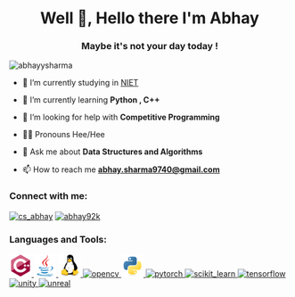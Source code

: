 <h1 align="center">Well 👋, Hello there I'm Abhay</h1>
<h3 align="center">Maybe it's not your day today !</h3>

<p align="left"> <img src="https://komarev.com/ghpvc/?username=abhayysharma&label=Profile%20views&color=0e75b6&style=flat" alt="abhayysharma" /> </p>

- 🔭 I’m currently studying in [NIET](https://www.niet.co.in/)

- 🌱 I’m currently learning **Python , C++**

- 🤝 I’m looking for help with **Competitive Programming**

- 👨‍💻 Pronouns Hee/Hee

- 💬 Ask me about **Data Structures and Algorithms**

- 📫 How to reach me **abhay.sharma9740@gmail.com**

<h3 align="left">Connect with me:</h3>
<p align="left">
<a href="https://instagram.com/cs_abhay" target="blank"><img align="center" src="https://raw.githubusercontent.com/rahuldkjain/github-profile-readme-generator/master/src/images/icons/Social/instagram.svg" alt="cs_abhay" height="30" width="40" /></a>
<a href="https://www.codechef.com/users/abhay92k" target="blank"><img align="center" src="https://cdn.jsdelivr.net/npm/simple-icons@3.1.0/icons/codechef.svg" alt="abhay92k" height="30" width="40" /></a>
</p>

<h3 align="left">Languages and Tools:</h3>
<p align="left"> <a href="https://www.w3schools.com/cpp/" target="_blank"> <img src="https://raw.githubusercontent.com/devicons/devicon/master/icons/cplusplus/cplusplus-original.svg" alt="cplusplus" width="40" height="40"/> </a> <a href="https://www.java.com" target="_blank"> <img src="https://raw.githubusercontent.com/devicons/devicon/master/icons/java/java-original.svg" alt="java" width="40" height="40"/> </a> <a href="https://www.linux.org/" target="_blank"> <img src="https://raw.githubusercontent.com/devicons/devicon/master/icons/linux/linux-original.svg" alt="linux" width="40" height="40"/> </a> <a href="https://opencv.org/" target="_blank"> <img src="https://www.vectorlogo.zone/logos/opencv/opencv-icon.svg" alt="opencv" width="40" height="40"/> </a> <a href="https://www.python.org" target="_blank"> <img src="https://raw.githubusercontent.com/devicons/devicon/master/icons/python/python-original.svg" alt="python" width="40" height="40"/> </a> <a href="https://pytorch.org/" target="_blank"> <img src="https://www.vectorlogo.zone/logos/pytorch/pytorch-icon.svg" alt="pytorch" width="40" height="40"/> </a> <a href="https://scikit-learn.org/" target="_blank"> <img src="https://upload.wikimedia.org/wikipedia/commons/0/05/Scikit_learn_logo_small.svg" alt="scikit_learn" width="40" height="40"/> </a> <a href="https://www.tensorflow.org" target="_blank"> <img src="https://www.vectorlogo.zone/logos/tensorflow/tensorflow-icon.svg" alt="tensorflow" width="40" height="40"/> </a> <a href="https://unity.com/" target="_blank"> <img src="https://www.vectorlogo.zone/logos/unity3d/unity3d-icon.svg" alt="unity" width="40" height="40"/> </a> <a href="https://unrealengine.com/" target="_blank"> <img src="https://raw.githubusercontent.com/kenangundogan/fontisto/036b7eca71aab1bef8e6a0518f7329f13ed62f6b/icons/svg/brand/unreal-engine.svg" alt="unreal" width="40" height="40"/> </a> </p>

